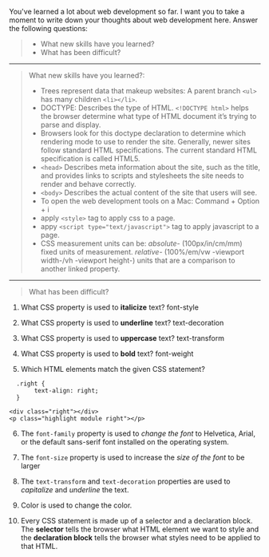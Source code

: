 You've learned a lot about web development so far. I want you to take a moment to write down your thoughts about web development here. Answer the following questions:
>- What new skills have you learned?
>- What has been difficult?

---

> What new skills have you learned?: 
>* Trees represent data that makeup websites: A parent branch `<ul>` has many children `<li></li>`.
>* DOCTYPE: Describes the type of HTML. `<!DOCTYPE html>` helps the browser determine what type of HTML document it’s trying to parse and display.
>* Browsers look for this doctype declaration to determine which rendering mode to use to render the site. Generally, newer sites follow standard HTML specifications. The current standard HTML specification is called HTML5.
>* `<head>` Describes meta information about the site, such as the title, and provides links to scripts and stylesheets the site needs to render and behave correctly.
>* `<body>` Describes the actual content of the site that users will see.
>* To open the web development tools on a Mac: Command + Option + i
>* apply `<style>` tag to apply css to a page.
>* appy `<script type="text/javascript">` tag to apply javascript to a page.
>* CSS measurement units can be: _absolute-_ (100px/in/cm/mm) fixed units of measurement. _relative-_ (100%/em/vw -viewport width-/vh -viewport height-) units that are a comparison to another linked property.

---

> What has been difficult?

  1. What CSS property is used to __italicize__ text? font-style
  2. What CSS property is used to __underline__ text? text-decoration
  3. What CSS property is used to __uppercase__ text? text-transform
  4. What CSS property is used to __bold__ text? font-weight

  5. Which HTML elements match the given CSS statement?
```
  .right {
       text-align: right;
  }

<div class="right"></div>
<p class="highlight module right"></p>
```

6. The `font-family` property is used to _change the font_ to Helvetica, Arial, or the default sans-serif font installed on the operating system.

7. The `font-size` property is used to increase the _size of the font_ to be larger 

8. The `text-transform` and `text-decoration` properties are used to _capitalize_ and _underline_ the text.

9. Color is used to change the color.
10. Every CSS statement is made up of a selector and a declaration block. The __selector__ tells the browser what HTML element we want to style and the __declaration block__ tells the browser what styles need to be applied to that HTML.





